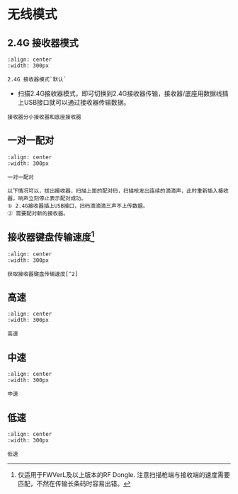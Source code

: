 # 无线模式

## 2.4G 接收器模式

```{figure} ../../media/2523IFSNO241.png
:align: center
:width: 300px

2.4G 接收器模式`默认`
```
- 扫描2.4G接收器模式，即可切换到2.4G接收器传输，接收器/底座用数据线插上USB接口就可以通过接收器传输数据。


```{note}
接收器分小接收器和底座接收器
```

## 一对一配对
```{figure} ../../media/24RF23CH02.png
:align: center
:width: 300px

一对一配对
```

```{note}
以下情况可以，拔出接收器，扫描上面的配对码，扫描枪发出连续的滴滴声，此时重新插入接收器，响声立刻停止表示配对成功。  
① 2.4G接收器插上USB接口，扫码滴滴滴三声不上传数据。  
② 需要配对新的接收器。
```

## 接收器键盘传输速度[^1]

[^1]: 仅适用于FWVerL及以上版本的RF Dongle. 注意扫描枪端与接收端的速度需要匹配，不然在传输长条码时容易出错。

```{figure} ../../media/25KB23SP.png
:align: center
:width: 300px

获取接收器键盘传输速度[^2]
```
[^2]: 仅无线2.4G模式且接收端正常接收情况下有效。

## 高速


```{figure} ../../media/24USB23KEY.png
:align: center
:width: 300px

高速
```


## 中速

```{figure} ../../media/24USB23KEY4.png
:align: center
:width: 300px

中速
```

## 低速

```{figure} ../../media/24USB23KEY9.png
:align: center
:width: 300px

低速
```

